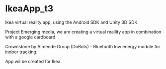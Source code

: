 # IkeaApp_t3
Ikea virtual reality app, using the Android SDK and Unity 3D SDK.

Project Emerging media, we are creating a virtual reallity app in combination with a google cardboard. 

Crownstone by Almende Group (DoBots) - Bluetooth low energy module for indoor tracking. 

App wil be created for Ikea. 
